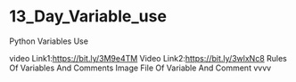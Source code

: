 # 13_Day_Variable_use
Python Variables Use

video Link1:https://bit.ly/3M9e4TM
Video Link2:https://bit.ly/3wlxNc8
Rules Of Variables And Comments
Image File Of Variable And Comment
vvvv
